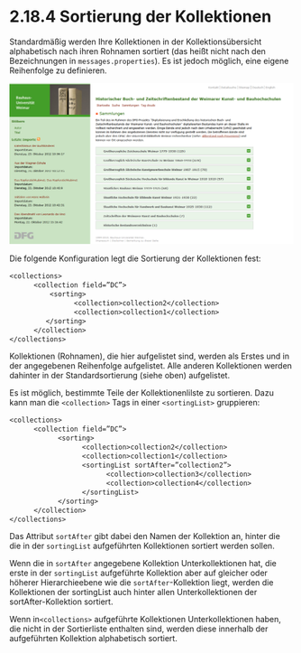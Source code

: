 # 2.18.4 Sortierung der Kollektionen

Standardmäßig werden Ihre Kollektionen in der Kollektionsübersicht alphabetisch nach ihren Rohnamen sortiert \(das heißt nicht nach den Bezeichnungen in `messages.properties`\). Es ist jedoch möglich, eine eigene Reihenfolge zu definieren.

![](../../.gitbook/assets/sortierung.png)

Die folgende Konfiguration legt die Sortierung der Kollektionen fest:

```markup
<collections>
      <collection field=”DC”>
          <sorting>
                <collection>collection2</collection>
                <collection>collection1</collection>
         </sorting>
      </collection>
</collections>
```

Kollektionen \(Rohnamen\), die hier aufgelistet sind, werden als Erstes und in der angegebenen Reihenfolge aufgelistet. Alle anderen Kollektionen werden dahinter in der Standardsortierung \(siehe oben\) aufgelistet.

Es ist möglich, bestimmte Teile der Kollektionenlilste zu sortieren. Dazu kann man die `<collection>` Tags in einer `<sortingList>` gruppieren:

```markup
<collections>
      <collection field=”DC”>
            <sorting>
                  <collection>collection2</collection>
                  <collection>collection1</collection>
                  <sortingList sortAfter=”collection2”>
                        <collection>collection3</collection>
                        <collection>collection4</collection>
                  </sortingList>
            </sorting>
      </collection>
</collections>
```

Das Attribut `sortAfter` gibt dabei den Namen der Kollektion an, hinter die die in der `sortingList` aufgeführten Kollektionen sortiert werden sollen. 

Wenn die in `sortAfter` angegebene Kollektion Unterkollektionen hat, die erste in der `sortingList` aufgeführte Kollektion aber auf gleicher oder höherer Hierarchieebene wie die `sortAfter`-Kollektion liegt, werden die Kollektionen der sortingList auch hinter allen Unterkollektionen der sortAfter-Kollektion sortiert.

Wenn in`<collections>` aufgeführte Kollektionen Unterkollektionen haben, die nicht in der Sortierliste enthalten sind, werden diese innerhalb der aufgeführten Kollektion alphabetisch sortiert. 

